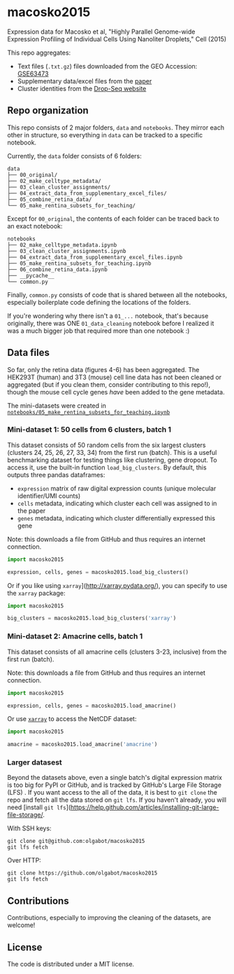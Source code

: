 # macosko2015

Expression data for Macosko et al, "Highly Parallel Genome-wide Expression Profiling of Individual Cells Using Nanoliter Droplets," Cell (2015)

This repo aggregates:
- Text files (`.txt.gz`) files downloaded from the GEO Accession: [GSE63473](https://www.ncbi.nlm.nih.gov/geo/query/acc.cgi?acc=GSE63473)
- Supplementary data/excel files from the [paper](https://www.ncbi.nlm.nih.gov/pmc/articles/PMC4481139/)
- Cluster identities from the [Drop-Seq website](http://mccarrolllab.com/dropseq/)

## Repo organization


This repo consists of 2 major folders, `data` and `notebooks`. They mirror each
other in structure, so everything in `data` can be tracked to a specific notebook.

Currently, the `data` folder consists of 6 folders:

```
data
├── 00_original/
├── 02_make_celltype_metadata/
├── 03_clean_cluster_assignments/
├── 04_extract_data_from_supplementary_excel_files/
├── 05_combine_retina_data/
└── 05_make_rentina_subsets_for_teaching/
```

Except for `00_original`, the contents of each folder can be traced back to an
exact notebook:

```
notebooks
├── 02_make_celltype_metadata.ipynb
├── 03_clean_cluster_assignments.ipynb
├── 04_extract_data_from_supplementary_excel_files.ipynb
├── 05_make_rentina_subsets_for_teaching.ipynb
├── 06_combine_retina_data.ipynb
├── __pycache__
└── common.py
```

Finally, `common.py` consists of code that is shared between all the notebooks,
especially boilerplate code defining the locations of the folders.

If you're wondering why there isn't a `01_...` notebook, that's because
originally, there was ONE `01_data_cleaning` notebook before I realized it was
a much bigger job that required more than one notebook :)

## Data files

So far, only the retina data (figures 4-6) has been aggregated. The HEK293T
(human) and 3T3 (mouse) cell line data has not been cleaned or aggregated (but
if you clean them, consider contributing to this repo!), though the mouse cell
cycle genes *have* been added to the gene metadata.

The mini-datasets were created in
[`notebooks/05_make_rentina_subsets_for_teaching.ipynb`](notebooks/05_make_rentina_subsets_for_teaching.ipynb)

### Mini-dataset 1: 50 cells from 6 clusters, batch 1

This dataset consists of 50 random cells from the six largest clusters
(clusters 24, 25, 26, 27, 33, 34) from the first run (batch). This is a useful
benchmarking dataset for testing things like clustering, gene dropout. To
access it, use the built-in function `load_big_clusters`. By default, this
outputs three pandas dataframes:

- `expression` matrix of raw digital expression counts (unique molecular
  identifier/UMI counts)
- `cells` metadata, indicating which cluster each cell was assigned to in the paper
- `genes` metadata, indicating which cluster differentially expressed this gene

Note: this downloads a file from GitHub and thus requires an internet
connection.

```python
import macosko2015

expression, cells, genes = macosko2015.load_big_clusters()
```

Or if you like using `xarray`](http://xarray.pydata.org/), you can specify to
use the `xarray` package:


```python
import macosko2015

big_clusters = macosko2015.load_big_clusters('xarray')
```

### Mini-dataset 2: Amacrine cells, batch 1

This dataset consists of all amacrine cells (clusters 3-23, inclusive) from the
first run (batch).

Note: this downloads a file from GitHub and thus requires an internet
connection.

```python
import macosko2015

expression, cells, genes = macosko2015.load_amacrine()
```


Or use [`xarray`](http://xarray.pydata.org/) to access the NetCDF dataset:

```python
import macosko2015

amacrine = macosko2015.load_amacrine('amacrine')
```
### Larger datasest

Beyond the datasets above, even a single batch's digital expression matrix is
too big for PyPI or GitHub, and is tracked by GitHub's Large File Storage (LFS)
. If you want access to the all of the data, it is best to `git clone` the repo
and fetch all the data stored on `git lfs`. If you haven't already, you will
need [install `git lfs`](https://help.github.com/articles/installing-git-large-file-storage/.

With SSH keys:

```git
git clone git@github.com:olgabot/macosko2015
git lfs fetch
```
Over HTTP:
```git
git clone https://github.com/olgabot/macosko2015
git lfs fetch
```

## Contributions

Contributions, especially to improving the cleaning of the datasets, are welcome!

## License

The code is distributed under a MIT license.